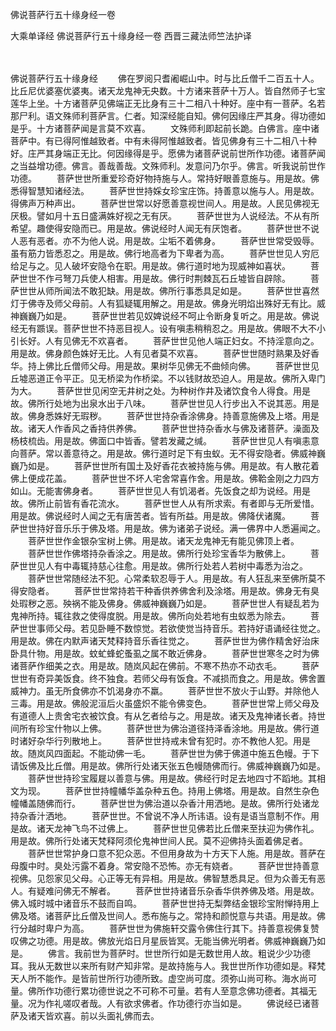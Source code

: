 佛说菩萨行五十缘身经一卷


大乘单译经
佛说菩萨行五十缘身经一卷
西晋三藏法师竺法护译


　　

佛说菩萨行五十缘身经
　　佛在罗阅只耆阇崛山中。时与比丘僧千二百五十人。比丘尼优婆塞优婆夷。诸天龙鬼神无央数。十方诸来菩萨十万人。皆自然师子七宝莲华上坐。十方诸菩萨见佛端正无比身有三十二相八十种好。座中有一菩萨。名若那尸利。语文殊师利菩萨言。仁者。知深经能自知。佛何因缘庄严其身。得功德如是乎。十方诸菩萨闻是言莫不欢喜。
　　文殊师利即起前长跪。白佛言。座中诸菩萨中。有已得阿惟越致者。中有未得阿惟越致者。皆见佛身有三十二相八十种好。庄严其身端正无比。何因缘得是乎。愿佛为诸菩萨说前世所作功德。诸菩萨闻之当益增功德。佛言。善哉善哉。文殊师利。发意问乃尔乎。佛言。听我说前世作功德。
　　菩萨世世所重爱珍奇好物持施与人。常持好眼善意施与。用是故。佛悉得智慧知诸经法。
　　菩萨世世持婇女珍宝庄饰。持善意以施与人。用是故。得佛声万种声出。
　　菩萨世世常以好愿善意视世间人。用是故。人民见佛视无厌极。譬如月十五日盛满姝好视之无有厌。
　　菩萨世世为人说经法。不从有所希望。趣使得安隐而已。用是故。佛说经时人闻无有厌饱者。
　　菩萨世世不说人恶有恶者。亦不为他人说。用是故。尘垢不着佛身。
　　菩萨世世常受毁辱。虽有筋力皆悉忍之。用是故。佛行地高者为下卑者为高。
　　菩萨世世见人穷厄给足与之。见人破坏安隐令在职。用是故。佛行道时地为现威神如喜状。
　　菩萨世世不作弓弩刀兵使人相害。用是故。佛行时荆棘瓦石丘墟皆自辟除。
　　菩萨世世从师所闻法不敢犯缺。用是故。佛所行事悉具足如是。
　　菩萨世世喜然灯于佛寺及师父母前。人有狐疑辄用解之。用是故。佛身光明焰出殊好无有比。威神巍巍乃如是。
　　菩萨世世若见奴婢说经不呵止令断身复听之。用是故。佛说经无有踬误。菩萨世世不持恶目视人。设有嗔恚稍稍忍之。用是故。佛眼不大不小引长好。人有见佛无不欢喜者。
　　菩萨世世见他人端正妇女。不持淫意向之。用是故。佛身颜色姝好无比。人有见者莫不欢喜。
　　菩萨世世随时熟果及好香华。持上佛比丘僧师父母。用是故。果树华见佛无不曲倾向佛。
　　菩萨世世见丘墟恶道正令平正。见无桥梁为作桥梁。不以钱财故恐迫人。用是故。佛所入卑门为大。
　　菩萨世世见闲空无井树之处。为种树作井及诸饮食令人得食。用是故。佛所行处地为出泉水出于八味。
　　菩萨世世见人行步出入不说其恶。用是故。佛身悉姝好无瑕秽。
　　菩萨世世持杂香涂佛身。持善意施佛及上塔。用是故。诸天人作香风之香持供养佛。
　　菩萨世世持杂香水与佛及诸菩萨。澡面及杨枝梳齿。用是故。佛面口中皆香。譬若发藏之缄。
　　菩萨世世见人有嗔恚意向菩萨。常以善意待之。用是故。佛行道时足下有虫蚁。无不得安隐者。佛威神巍巍乃如是。
　　菩萨世世所有国土及好香花衣被持施与佛。用是故。有人散花着佛上便成花盖。
　　菩萨世世不坏人宅舍常喜作舍。用是故。佛鞈金刚之力四方如山。无能害佛身者。
　　菩萨世世见人有饥渴者。先饭食之却为说经。用是故。佛所止前皆有香花流水。
　　菩萨世世人从有所求索。有者即与无所爱惜。用是故。佛说经时人闻之无有唐苦者。皆有所益。用是故。佛降伏诸魔。
　　菩萨世世持好音乐乐于佛及塔。用是故。佛为诸弟子说经。满一佛界中人悉遍闻之。
　　菩萨世世作金银杂宝树上佛。用是故。诸天龙鬼神无有能见佛顶上者。
　　菩萨世世作佛塔持杂香涂之。用是故。佛所行处珍宝香华为散佛上。
　　菩萨世世见人有中毒辄持慈心往愈。用是故。佛所行处若人若树中毒悉为治之。
　　菩萨世世常随经法不犯。心常柔软忍辱于人。用是故。有人狂乱来至佛所莫不得安隐者。
　　菩萨世世常持若干种香供养佛舍利及涂塔。用是故。佛身无有臭处瑕秽之恶。殃祸不能及佛身。佛威神巍巍乃如是。
　　菩萨世世人有疑乱若为鬼神所持。辄往救之使得度脱。用是故。佛所向处若地有虫蚁悉为除去。
　　菩萨世世事师父母。若见卧睡不数惊觉。若欲使觉当持音乐。若持好语诵经往觉之。用是故。佛在内默声诸天梵释持音乐香往觉之。
　　菩萨世世为佛作精舍好治床卧具什物。用是故。蚊虻蜂蛇蚤虱之属不敢近佛身。
　　菩萨世世寒冬之时为佛诸菩萨作细美之衣。用是故。随岚风起在佛前。不寒不热亦不动衣毛。
　　菩萨世世有奇异美饭食。终不独食。若师父母有饭食。不减损而食之。用是故。佛舍置威神力。虽无所食佛亦不饥渴身亦不羸。
　　菩萨世世不放火于山野。并除他人三毒。用是故。佛般泥洹后火虽盛炽不能令佛变色。
　　菩萨世世常上师父母及有道德人上贵舍宅衣被饮食。有从乞者给与之。用是故。诸天及鬼神诸长者。持世间所有珍宝什物以上佛。
　　菩萨世世为佛治道径持泽香涂地。用是故。佛行道时诸好杂华行列散地上。
　　菩萨世世持戒未曾有犯时。亦不教他人犯。用是故。随岚风四面起。不能动佛一毛。
　　菩萨世世为佛于佛道中施五色幔。于下请饭佛及比丘僧。用是故。佛所行处诸天张五色幔随佛而行。佛威神巍巍乃如是。
　　菩萨世世持珍宝履屣以善意与佛。用是故。佛经行时足去地四寸不蹈地。其相文为现。
　　菩萨世世持幢幡华盖杂种五色。持用上佛塔。用是故。自然生杂色幢幡盖随佛而行。
　　菩萨世世为佛治道以杂香汁用洒地。是故。佛所行处诸龙持杂香汁洒地。
　　菩萨世世。不曾说不净人所讳语。设有是语当意制不作。用是故。诸天龙神飞鸟不过佛上。
　　菩萨世世见佛若比丘僧来至扶迎为佛作礼。用是故。佛所行处诸天梵释阿须伦鬼神世间人民。莫不迎佛持头面着佛足者。
　　菩萨世世常护身口意不犯众恶。不但用身故为十方天下人施。用是故。菩萨在母腹中时。臭处污露不着身。常安隐不恐怖。亦无有娆者。
　　菩萨世世持善意视佛。见怨家见父母。心正等无有异相。用是故。佛智慧悉具足。但为众善无有恶人。有疑难问佛无不解者。
　　菩萨世世持诸音乐杂香华供养佛及塔。用是故。佛入城时城中诸音乐不鼓而自鸣。
　　菩萨世世持无梨弊结金银珍宝附惮持用上佛及塔。诸菩萨比丘僧及世间人。悉布施与之。常持和颜悦意与共语。用是故。佛行分越时卑户为高。
　　菩萨世世为佛施轩交露令佛住行其下。持善意视佛复赞叹佛之功德。用是故。佛放光焰日月星辰皆冥。无能当佛光明者。佛威神巍巍乃如是。
　　佛言。我前世为菩萨时。世世所行如是无数世用人故。粗说少少功德耳。我从无数世以来所有财产知非常。是故持施与人。我世世所作功德如是。释梵天人所不能作。是皆前世所行功德所致。虚空尚可度。须弥山尚可称。海水尚可量。佛所作功德行累功德世说之不可称不可量。若有人至意念佛功德者。其福无量。况为作礼嗟叹者哉。人有欲求佛者。作功德行亦当如是。
　　佛说经已诸菩萨及诸天皆欢喜。前以头面礼佛而去。

 
